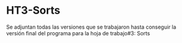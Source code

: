 # HT3-Sorts
Se adjuntan todas las versiones que se trabajaron
hasta conseguir la versión final del programa para
la hoja de trabajo#3: Sorts

